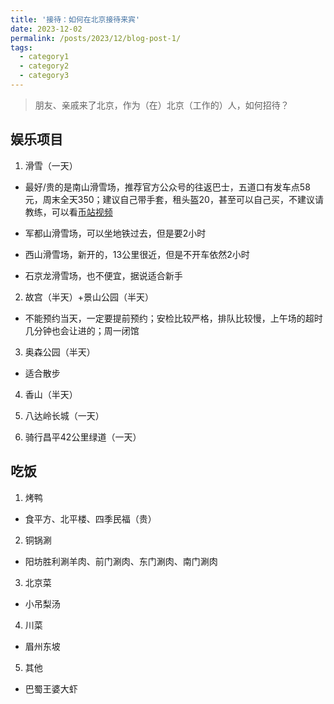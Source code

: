 ```yaml
---
title: '接待：如何在北京接待来宾'
date: 2023-12-02
permalink: /posts/2023/12/blog-post-1/
tags:
  - category1
  - category2
  - category3
---
```


> 朋友、亲戚来了北京，作为（在）北京（工作的）人，如何招待？

## 娱乐项目

1. 滑雪（一天）

- 最好/贵的是南山滑雪场，推荐官方公众号的往返巴士，五道口有发车点58元，周末全天350；建议自己带手套，租头盔20，甚至可以自己买，不建议请教练，可以看[币站视频](https://space.bilibili.com/364913714)

- 军都山滑雪场，可以坐地铁过去，但是要2小时

- 西山滑雪场，新开的，13公里很近，但是不开车依然2小时

- 石京龙滑雪场，也不便宜，据说适合新手

2. 故宫（半天）+景山公园（半天）

  - 不能预约当天，一定要提前预约；安检比较严格，排队比较慢，上午场的超时几分钟也会让进的；周一闭馆

3. 奥森公园（半天）

  - 适合散步

4. 香山（半天）

5. 八达岭长城（一天）

5. 骑行昌平42公里绿道（一天）

## 吃饭

1. 烤鸭

  - 食平方、北平楼、四季民福（贵）

2. 铜锅涮

  - 阳坊胜利涮羊肉、前门涮肉、东门涮肉、南门涮肉

3. 北京菜

  - 小吊梨汤

4. 川菜

  - 眉州东坡

5. 其他

  - 巴蜀王婆大虾